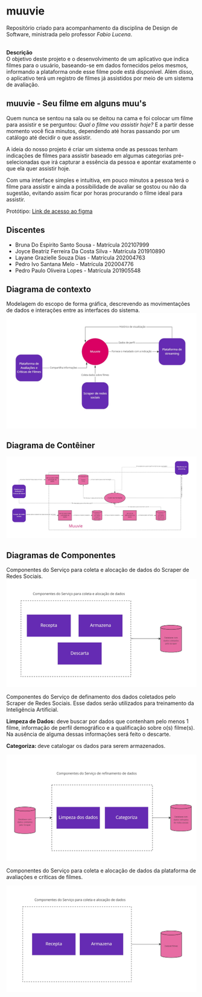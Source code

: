 # muuvie
Repositório criado para acompanhamento da disciplina de Design de Software, ministrada pelo professor <i>Fabio Lucena</i>.

<br><b>Descrição</b></br>
O objetivo deste projeto e o desenvolvimento de um aplicativo que indica filmes para o usuário, baseando-se em dados fornecidos pelos mesmos, informando a plataforma onde esse filme pode está disponível. Além disso, o aplicativo terá um registro de filmes já assistidos por meio de um sistema de avaliação.
<br>

## muuvie - Seu filme em alguns muu's
Quem nunca se sentou na sala ou se deitou na cama e foi colocar um filme para assistir e se perguntou: _Qual o filme vou assistir hoje?_ E a partir desse momento você fica minutos, dependendo até horas passando por um catálogo até decidir o que assistir.

A ideia do nosso projeto é criar um sistema onde as pessoas tenham indicações de filmes para assistir baseado em algumas categorias pré-selecionadas que irá capturar a essência da pessoa e apontar exatamente o que ela quer assistir hoje.

Com uma interface simples e intuitiva, em pouco minutos a pessoa terá o filme para assistir e ainda a possibilidade de avaliar se gostou ou não da sugestão, evitando assim ficar por horas procurando o filme ideal para assistir.

Protótipo: [Link de acesso ao figma](https://www.figma.com/proto/3BouSZzPDmVwEkjrNSf8zA/app-muuvie?node-id=344%3A6533&starting-point-node-id=344%3A6533)
<br>

## Discentes
- Bruna Do Espirito Santo Sousa - Matrícula 202107999<br>
- Joyce Beatriz Ferreira Da Costa Silva - Matrícula 201910890<br>
- Layane Grazielle Souza Dias - Matrícula 202004763<br>
- Pedro Ivo Santana Melo - Matrícula 202004776<br>
- Pedro Paulo Oliveira Lopes - Matrícula 201905548

## Diagrama de contexto
Modelagem do escopo de forma gráfica, descrevendo as movimentações de dados e interações entre as interfaces do sistema.
![Diagrama de Contexto](Documentacao/DiagramaDeContexto.jpg)
## Diagrama de Contêiner
![Diagrama de Conteiner](Documentacao/DiagramaDeConteiner.jpg)
## Diagramas de Componentes

Componentes do Serviço para coleta e alocação de dados do Scraper de Redes Sociais.
![Diagrama de Componentes](Documentacao/DiagramaDeComponentesScraper.jpg)

Componentes do Serviço de definamento dos dados coletados pelo Scraper de Redes Sociais. Esse dados serão utilizados para treinamento da Inteligência Artificial.

<b> Limpeza de Dados:</b> deve buscar por dados que contenham pelo menos 1 filme, informação de perfil demográfico e a qualificação sobre o(s) filme(s). Na ausência de alguma dessas informações será feito o descarte.

<b>Categoriza: </b> deve catalogar os dados para serem armazenados. 

![Diagrama de Componentes](Documentacao/DiagramaDeComponentesRefinamento.jpg)

Componentes do Serviço para coleta e alocação de dados da plataforma de avaliações e críticas de filmes.

![Diagrama de Componentes](Documentacao/DiagramaDeComponentesCriticos.jpg)
